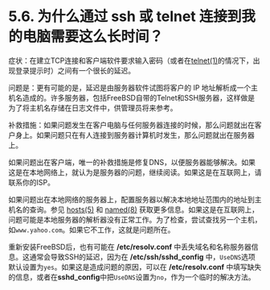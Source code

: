 # 5.6. 为什么通过 ssh 或 telnet 连接到我的电脑需要这么长时间？

症状：在建立TCP连接和客户端软件要求输入密码（或者在[telnet(1)](https://www.freebsd.org/cgi/man.cgi?query=telnet&sektion=1&format=html)的情况下，出现登录提示时）之间有一个很长的延迟。

问题是：更有可能的是，延迟是由服务器软件试图将客户的 IP 地址解析成一个主机名造成的。许多服务器，包括FreeBSD自带的Telnet和SSH服务器，这样做是为了将主机名存储在日志文件中，供管理员将来参考。

补救措施：如果问题发生在客户电脑与任何服务器连接的时候，那么问题就出在客户身上。如果问题只在有人连接到服务器计算机时发生，那么问题就出在服务器上。

如果问题出在客户端，唯一的补救措施是修复DNS，以便服务器能够解决。如果这是在本地网络上，就认为是服务器的问题，继续阅读。如果这是在互联网上，请联系你的ISP。

如果问题出在本地网络的服务器上，配置服务器以解决本地地址范围内的地址到主机名的查询。参见 [hosts(5)](https://www.freebsd.org/cgi/man.cgi?query=hosts&sektion=5&format=html) 和 [named(8)](https://www.freebsd.org/cgi/man.cgi?query=named&sektion=8&format=html) 获取更多信息。如果这是在互联网上，问题可能是本地服务器的解析器没有正常工作。为了检查，尝试查找另一个主机，如`www.yahoo.com`。如果它不工作，这就是问题所在。

重新安装FreeBSD后，也有可能在 **/etc/resolv.conf** 中丢失域名和名称服务器信息。这通常会导致SSH的延迟，因为在 **/etc/ssh/sshd_config** 中，`UseDNS`选项默认设置为`yes`。如果这是造成问题的原因，可以在 **/etc/resolv.conf** 中填写缺失的信息，或者在**sshd_config**中把`UseDNS`设置为`no`，作为一个临时的解决方法。
